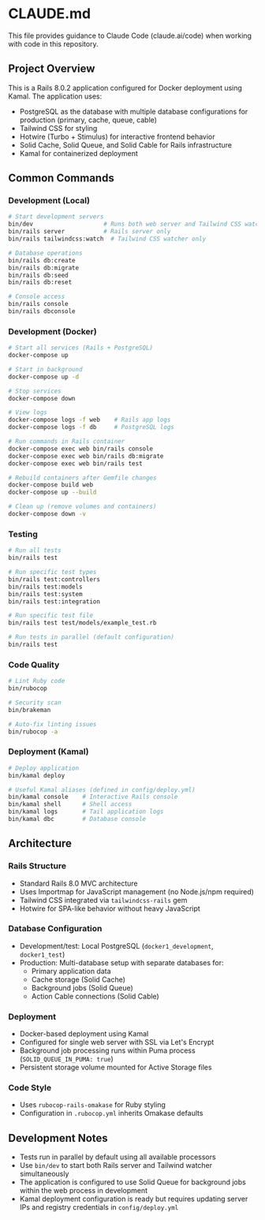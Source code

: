 # CLAUDE.md

This file provides guidance to Claude Code (claude.ai/code) when working with code in this repository.

## Project Overview

This is a Rails 8.0.2 application configured for Docker deployment using Kamal. The application uses:
- PostgreSQL as the database with multiple database configurations for production (primary, cache, queue, cable)
- Tailwind CSS for styling
- Hotwire (Turbo + Stimulus) for interactive frontend behavior
- Solid Cache, Solid Queue, and Solid Cable for Rails infrastructure
- Kamal for containerized deployment

## Common Commands

### Development (Local)
```bash
# Start development servers
bin/dev                    # Runs both web server and Tailwind CSS watcher
bin/rails server           # Rails server only
bin/rails tailwindcss:watch  # Tailwind CSS watcher only

# Database operations
bin/rails db:create
bin/rails db:migrate
bin/rails db:seed
bin/rails db:reset

# Console access
bin/rails console
bin/rails dbconsole
```

### Development (Docker)
```bash
# Start all services (Rails + PostgreSQL)
docker-compose up

# Start in background
docker-compose up -d

# Stop services
docker-compose down

# View logs
docker-compose logs -f web    # Rails app logs
docker-compose logs -f db     # PostgreSQL logs

# Run commands in Rails container
docker-compose exec web bin/rails console
docker-compose exec web bin/rails db:migrate
docker-compose exec web bin/rails test

# Rebuild containers after Gemfile changes
docker-compose build web
docker-compose up --build

# Clean up (remove volumes and containers)
docker-compose down -v
```

### Testing
```bash
# Run all tests
bin/rails test

# Run specific test types
bin/rails test:controllers
bin/rails test:models
bin/rails test:system
bin/rails test:integration

# Run specific test file
bin/rails test test/models/example_test.rb

# Run tests in parallel (default configuration)
bin/rails test
```

### Code Quality
```bash
# Lint Ruby code
bin/rubocop

# Security scan
bin/brakeman

# Auto-fix linting issues
bin/rubocop -a
```

### Deployment (Kamal)
```bash
# Deploy application
bin/kamal deploy

# Useful Kamal aliases (defined in config/deploy.yml)
bin/kamal console    # Interactive Rails console
bin/kamal shell      # Shell access
bin/kamal logs       # Tail application logs
bin/kamal dbc        # Database console
```

## Architecture

### Rails Structure
- Standard Rails 8.0 MVC architecture
- Uses Importmap for JavaScript management (no Node.js/npm required)
- Tailwind CSS integrated via `tailwindcss-rails` gem
- Hotwire for SPA-like behavior without heavy JavaScript

### Database Configuration
- Development/test: Local PostgreSQL (`docker1_development`, `docker1_test`)
- Production: Multi-database setup with separate databases for:
  - Primary application data
  - Cache storage (Solid Cache)
  - Background jobs (Solid Queue) 
  - Action Cable connections (Solid Cable)

### Deployment
- Docker-based deployment using Kamal
- Configured for single web server with SSL via Let's Encrypt
- Background job processing runs within Puma process (`SOLID_QUEUE_IN_PUMA: true`)
- Persistent storage volume mounted for Active Storage files

### Code Style
- Uses `rubocop-rails-omakase` for Ruby styling
- Configuration in `.rubocop.yml` inherits Omakase defaults

## Development Notes

- Tests run in parallel by default using all available processors
- Use `bin/dev` to start both Rails server and Tailwind watcher simultaneously
- The application is configured to use Solid Queue for background jobs within the web process in development
- Kamal deployment configuration is ready but requires updating server IPs and registry credentials in `config/deploy.yml`